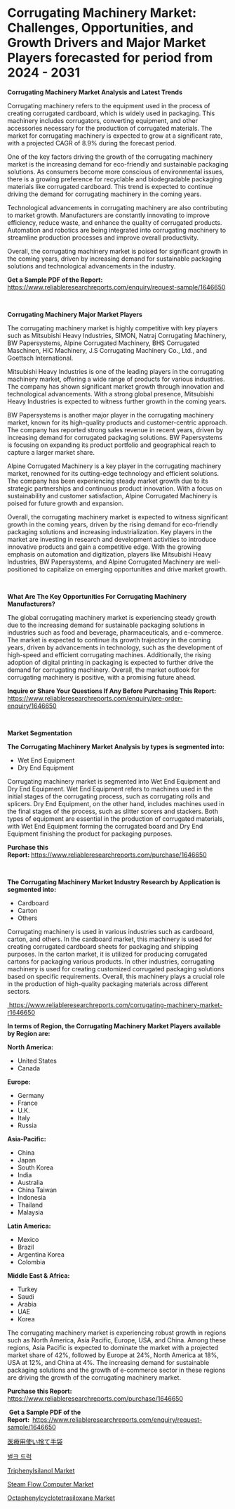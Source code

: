 <p><h1>Corrugating Machinery Market: Challenges, Opportunities, and Growth Drivers and Major Market Players forecasted for period from 2024 - 2031</h1></p><p><strong>Corrugating Machinery Market Analysis and Latest Trends</strong></p>
<p><p>Corrugating machinery refers to the equipment used in the process of creating corrugated cardboard, which is widely used in packaging. This machinery includes corrugators, converting equipment, and other accessories necessary for the production of corrugated materials. The market for corrugating machinery is expected to grow at a significant rate, with a projected CAGR of 8.9% during the forecast period.</p><p>One of the key factors driving the growth of the corrugating machinery market is the increasing demand for eco-friendly and sustainable packaging solutions. As consumers become more conscious of environmental issues, there is a growing preference for recyclable and biodegradable packaging materials like corrugated cardboard. This trend is expected to continue driving the demand for corrugating machinery in the coming years.</p><p>Technological advancements in corrugating machinery are also contributing to market growth. Manufacturers are constantly innovating to improve efficiency, reduce waste, and enhance the quality of corrugated products. Automation and robotics are being integrated into corrugating machinery to streamline production processes and improve overall productivity.</p><p>Overall, the corrugating machinery market is poised for significant growth in the coming years, driven by increasing demand for sustainable packaging solutions and technological advancements in the industry.</p></p>
<p><strong>Get a Sample PDF of the Report:&nbsp;</strong> <a href="https://www.reliableresearchreports.com/enquiry/request-sample/1646650">https://www.reliableresearchreports.com/enquiry/request-sample/1646650</a></p>
<p>&nbsp;</p>
<p><strong>Corrugating Machinery Major Market Players</strong></p>
<p><p>The corrugating machinery market is highly competitive with key players such as Mitsubishi Heavy Industries, SIMON, Natraj Corrugating Machinery, BW Papersystems, Alpine Corrugated Machinery, BHS Corrugated Maschinen, HIC Machinery, J.S Corrugating Machinery Co., Ltd., and Goettsch International. </p><p>Mitsubishi Heavy Industries is one of the leading players in the corrugating machinery market, offering a wide range of products for various industries. The company has shown significant market growth through innovation and technological advancements. With a strong global presence, Mitsubishi Heavy Industries is expected to witness further growth in the coming years.</p><p>BW Papersystems is another major player in the corrugating machinery market, known for its high-quality products and customer-centric approach. The company has reported strong sales revenue in recent years, driven by increasing demand for corrugated packaging solutions. BW Papersystems is focusing on expanding its product portfolio and geographical reach to capture a larger market share.</p><p>Alpine Corrugated Machinery is a key player in the corrugating machinery market, renowned for its cutting-edge technology and efficient solutions. The company has been experiencing steady market growth due to its strategic partnerships and continuous product innovation. With a focus on sustainability and customer satisfaction, Alpine Corrugated Machinery is poised for future growth and expansion.</p><p>Overall, the corrugating machinery market is expected to witness significant growth in the coming years, driven by the rising demand for eco-friendly packaging solutions and increasing industrialization. Key players in the market are investing in research and development activities to introduce innovative products and gain a competitive edge. With the growing emphasis on automation and digitization, players like Mitsubishi Heavy Industries, BW Papersystems, and Alpine Corrugated Machinery are well-positioned to capitalize on emerging opportunities and drive market growth.</p></p>
<p>&nbsp;</p>
<p><strong>What Are The Key Opportunities For Corrugating Machinery Manufacturers?</strong></p>
<p><p>The global corrugating machinery market is experiencing steady growth due to the increasing demand for sustainable packaging solutions in industries such as food and beverage, pharmaceuticals, and e-commerce. The market is expected to continue its growth trajectory in the coming years, driven by advancements in technology, such as the development of high-speed and efficient corrugating machines. Additionally, the rising adoption of digital printing in packaging is expected to further drive the demand for corrugating machinery. Overall, the market outlook for corrugating machinery is positive, with a promising future ahead.</p></p>
<p><strong>Inquire or Share Your Questions If Any Before Purchasing This Report:</strong> <a href="https://www.reliableresearchreports.com/enquiry/pre-order-enquiry/1646650">https://www.reliableresearchreports.com/enquiry/pre-order-enquiry/1646650</a></p>
<p>&nbsp;</p>
<p><strong>Market Segmentation</strong></p>
<p><strong>The Corrugating Machinery Market Analysis by types is segmented into:</strong></p>
<p><ul><li>Wet End Equipment</li><li>Dry End Equipment</li></ul></p>
<p><p>Corrugating machinery market is segmented into Wet End Equipment and Dry End Equipment. Wet End Equipment refers to machines used in the initial stages of the corrugating process, such as corrugating rolls and splicers. Dry End Equipment, on the other hand, includes machines used in the final stages of the process, such as slitter scorers and stackers. Both types of equipment are essential in the production of corrugated materials, with Wet End Equipment forming the corrugated board and Dry End Equipment finishing the product for packaging purposes.</p></p>
<p><strong>Purchase this Report:&nbsp;</strong><a href="https://www.reliableresearchreports.com/purchase/1646650">https://www.reliableresearchreports.com/purchase/1646650</a></p>
<p>&nbsp;</p>
<p><strong>The Corrugating Machinery Market Industry Research by Application is segmented into:</strong></p>
<p><ul><li>Cardboard</li><li>Carton</li><li>Others</li></ul></p>
<p><p>Corrugating machinery is used in various industries such as cardboard, carton, and others. In the cardboard market, this machinery is used for creating corrugated cardboard sheets for packaging and shipping purposes. In the carton market, it is utilized for producing corrugated cartons for packaging various products. In other industries, corrugating machinery is used for creating customized corrugated packaging solutions based on specific requirements. Overall, this machinery plays a crucial role in the production of high-quality packaging materials across different sectors.</p></p>
<p><a href="https://www.reliableresearchreports.com/corrugating-machinery-market-r1646650">&nbsp;https://www.reliableresearchreports.com/corrugating-machinery-market-r1646650</a></p>
<p><strong>In terms of Region, the Corrugating Machinery Market Players available by Region are:</strong></p>
<p>
    <p> <strong> North America: </strong>
        <ul>
            <li>United States</li>
            <li>Canada</li>
        </ul>
        </p> 
    <p> <strong> Europe: </strong>
        <ul>
            <li>Germany</li>
            <li>France</li>
            <li>U.K.</li>
            <li>Italy</li>
            <li>Russia</li>
        </ul>
        </p> 
    <p> <strong> Asia-Pacific: </strong>
        <ul>
            <li>China</li>
            <li>Japan</li>
            <li>South Korea</li>
            <li>India</li>
            <li>Australia</li>
            <li>China Taiwan</li>
            <li>Indonesia</li>
            <li>Thailand</li>
            <li>Malaysia</li>
        </ul>
        </p> 
    <p> <strong> Latin America: </strong>
        <ul>
            <li>Mexico</li>
            <li>Brazil</li>
            <li>Argentina Korea</li>
            <li>Colombia</li>
        </ul>
        </p> 
    <p> <strong> Middle East & Africa: </strong>
        <ul>
            <li>Turkey</li>
            <li>Saudi</li>
            <li>Arabia</li>
            <li>UAE</li>
            <li>Korea</li>
        </ul>
    </p>
    </p>
<p><p>The corrugating machinery market is experiencing robust growth in regions such as North America, Asia Pacific, Europe, USA, and China. Among these regions, Asia Pacific is expected to dominate the market with a projected market share of 42%, followed by Europe at 24%, North America at 18%, USA at 12%, and China at 4%. The increasing demand for sustainable packaging solutions and the growth of e-commerce sector in these regions are driving the growth of the corrugating machinery market.</p></p>
<p><strong>Purchase this Report: </strong><a href="https://www.reliableresearchreports.com/purchase/1646650">https://www.reliableresearchreports.com/purchase/1646650</a></p>
<p>&nbsp;<strong>Get a Sample PDF of the Report:&nbsp;&nbsp;</strong><a href="https://www.reliableresearchreports.com/enquiry/request-sample/1646650">https://www.reliableresearchreports.com/enquiry/request-sample/1646650</a></p>
<p><strong></strong></p>
<p><p><a href="https://github.com/andym141978/Market-Research-Report-List-1/blob/main/244869938352.md">医療用使い捨て手袋</a></p><p><a href="https://github.com/vsn7qpua81q/Market-Research-Report-List-1/blob/main/972585134858.md">벌크 드럭</a></p><p><a href="https://issuu.com/reportprime-2/docs/triphenylsilanol-market-size-2030.pptx">Triphenylsilanol Market</a></p><p><a href="https://github.com/bobicer/Market-Research-Report-List-3/blob/main/steam-flow-computer-market.md">Steam Flow Computer Market</a></p><p><a href="https://issuu.com/reportprime-2/docs/octaphenylcyclotetrasiloxane-market-size-2030.pptx">Octaphenylcyclotetrasiloxane Market</a></p></p>